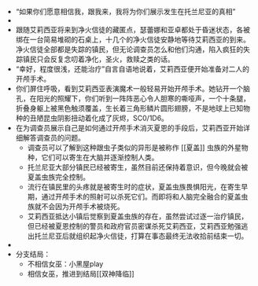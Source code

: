 - “如果你们愿意相信我，跟我来，我将为你们展示发生在托兰尼亚的真相”
-
- 跟随艾莉西亚将来到净火信徒的藏匿点，瑟蕾娜和亚卓都处于昏迷状态，各被绑在一台简易堆砌的石桌上，十几个的净火信徒安静地等待艾莉西亚的到来。净火信徒全部都是失踪的镇民，但无论调查员怎么和他们沟通，陷入疯狂的失踪镇民只会反复念叨着净化，圣火，救赎之类的话。
- “幸好，程度很浅，还能治疗”自言自语地说着，艾莉西亚便开始准备对二人的开颅手术。
- 你们屏住呼吸，看到艾莉西亚表演魔术一般轻易开始开颅手术。她钻开一个脑孔，在阳光的照耀下，你们听到一阵阵恶心令人胆寒的嘶哑声，一个十条腿，折叠身躯上被黑色触须覆盖，生长着三角形鳞片圆形翅膀，不是地球上已知物种的丑陋昆虫阴影扭动着化成了灰烬，SC0/1D6。
- 在为调查员展示自己是如何通过开颅手术消灭夏恩的手段后，艾莉西亚开始详细解答调查员的问题。
	- 调查员可以了解到这种跟虫子类似的异形是被称作 [[夏盖]] 虫族的外星物种，它们可以寄生在大脑并逐渐控制人类。
	- 托兰尼亚大部分镇民已经被寄生，虽然目前还保持着意识，但今晚就会被夏盖虫族完全控制。
	- 流行在镇民里的头疼就是被寄生时的症状，夏盖虫族畏惧阳光，在寄生早期，通过开颅手术的照射可以杀死它们。而即将和人脑完全融合的夏盖虫族就不会因为开颅手术被烧死。
	- 艾莉西亚抵达小镇后觉察到夏盖虫族的存在，虽然尝试过逐一治疗镇民，但已经被夏恩控制的警员和政府官员密谋杀死艾莉西亚，艾莉西亚勉强逃出托兰尼亚后就组织起净火信徒，打算在事态最终无法收拾前结束一切。
-
- 分支结局：
	- 不相信女巫：小黑屋play
	- 相信女巫，推进到结局[[双神降临]]